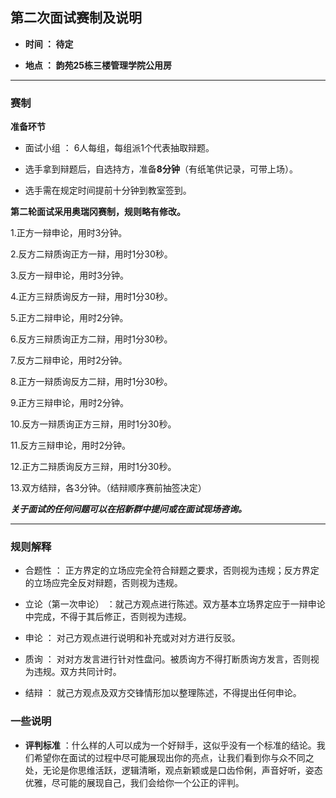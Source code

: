 ## 第二次面试赛制及说明


- **时间 ： 待定**

- **地点 ： 韵苑25栋三楼管理学院公用房**

***

### 赛制

**准备环节**

- 面试小组 ： 6人每组，每组派1个代表抽取辩题。

- 选手拿到辩题后，自选持方，准备**8分钟**（有纸笔供记录，可带上场）。

- 选手需在规定时间提前十分钟到教室签到。


**第二轮面试采用奥瑞冈赛制，规则略有修改。**

1.正方一辩申论，用时3分钟。

2.反方二辩质询正方一辩，用时1分30秒。

3.反方一辩申论，用时3分钟。

4.正方三辩质询反方一辩，用时1分30秒。

5.正方二辩申论，用时2分钟。

6.反方三辩质询正方二辩，用时1分30秒。

7.反方二辩申论，用时2分钟。

8.正方一辩质询反方二辩，用时1分30秒。

9.正方三辩申论，用时2分钟。

10.反方一辩质询正方三辩，用时1分30秒。

11.反方三辩申论，用时2分钟。

12.正方二辩质询反方三辩，用时1分30秒。

13.双方结辩，各3分钟。（结辩顺序赛前抽签决定）

**_关于面试的任何问题可以在招新群中提问或在面试现场咨询。_**

***

### 规则解释

- 合题性 ： 正方界定的立场应完全符合辩题之要求，否则视为违规；反方界定的立场应完全反对辩题，否则视为违规。

- 立论（第一次申论） ：就己方观点进行陈述。双方基本立场界定应于一辩申论中完成，不得于其后修正，否则视为违规。

- 申论 ： 对己方观点进行说明和补充或对对方进行反驳。

- 质询 ： 对对方发言进行针对性盘问。被质询方不得打断质询方发言，否则视为违规。双方共同计时。

- 结辩 ： 就己方观点及双方交锋情形加以整理陈述，不得提出任何申论。


### 一些说明


- **评判标准** ：什么样的人可以成为一个好辩手，这似乎没有一个标准的结论。我们希望你在面试的过程中尽可能展现出你的亮点，让我们看到你与众不同之处，无论是你思维活跃，逻辑清晰，观点新颖或是口齿伶俐，声音好听，姿态优雅，尽可能的展现自己，我们会给你一个公正的评判。

